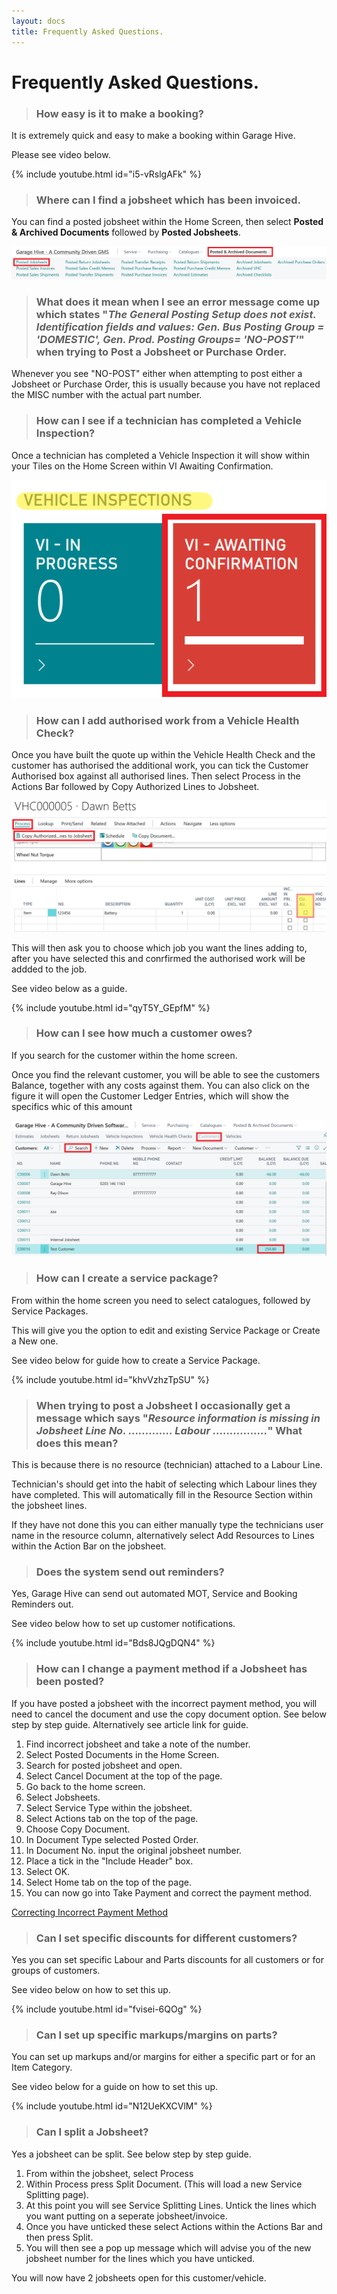 ```yaml
---
layout: docs
title: Frequently Asked Questions.
---
```


#   Frequently Asked Questions. 

>   ###    How easy is it to make a booking?

It is extremely quick and easy to make a booking within Garage Hive. 

Please see video below. 

{% include youtube.html id="i5-vRslgAFk" %}

>   ### Where can I find a jobsheet which has been invoiced.

You can find a posted jobsheet within the Home Screen, then select **Posted & Archived Documents** followed by **Posted Jobsheets**. 

![](media/garagehive-faqs1.png)

>   ### What does it mean when I see an error message come up which states "*The General Posting Setup does not exist. Identification fields and values: Gen. Bus Posting Group = 'DOMESTIC', Gen. Prod. Posting Groups= 'NO-POST'*" when trying to Post a Jobsheet or Purchase Order. 

Whenever you see "NO-POST" either when attempting to post either a Jobsheet or Purchase Order, this is usually because you have not replaced the MISC number with the actual part number. 

>   ### How can I see if a technician has completed a Vehicle Inspection?

Once a technician has completed a Vehicle Inspection it will show within your Tiles on the Home Screen within VI Awaiting Confirmation. 

![](media/garagehive-faqs2.png)

>   ### How can I add authorised work from a Vehicle Health Check? 

Once you have built the quote up within the Vehicle Health Check and the customer has authorised the additional work, you can tick the Customer Authorised box against all authorised lines. Then select Process in the Actions Bar followed by Copy Authorized Lines to Jobsheet. 

![](media/garagehive-faqs3.png)

This will then ask you to choose which job you want the lines adding to, after you have selected this and conrfirmed the authorised work will be addded to the job. 

See video below as a guide.

{% include youtube.html id="qyT5Y_GEpfM" %}

>   ### How can I see how much a customer owes?

If you search for the customer within the home screen. 

Once you find the relevant customer, you will be able to see the customers Balance, together with any costs against them. You can also click on the figure it will open the Customer Ledger Entries, which will show the specifics whic  of this amount 

![](media/garagehive-faqs4.png)


>   ### How can I create a service package? 

From within the home screen you need to select catalogues, followed by Service Packages. 

This will give you the option to edit and existing Service Package or Create a New one. 

See video below for guide how to create a Service Package. 

{% include youtube.html id="khvVzhzTpSU" %}

>   ### When trying to post a Jobsheet I occasionally get a message which says "*Resource information is missing in Jobsheet Line No. ............. Labour ................*" What does this mean?

This is because there is no resource (technician) attached to a Labour Line. 

Technician's should get into the habit of selecting which Labour lines they have completed. This will automatically fill in the Resource Section within the jobsheet lines. 

If they have not done this you can either manually type the technicians user name in the resource column, alternatively select Add Resources to Lines within the Action Bar on the jobsheet. 

>   ### Does the system send out reminders?

Yes, Garage Hive can send out automated MOT, Service and Booking Reminders out. 

See video below how to set up customer notifications. 

{% include youtube.html id="Bds8JQgDQN4" %}

>   ### How can I change a payment method if a Jobsheet has been posted?

If you have posted a jobsheet with the incorrect payment method, you will need to cancel the document and use the copy document option. See below step by step guide. Alternatively see article link for guide. 

1. Find incorrect jobsheet and take a note of the number. 
2.  Select Posted Documents in the Home Screen. 
3.  Search for posted jobsheet and open. 
4.  Select Cancel Document at the top of the page. 
5.  Go back to the home screen. 
6.  Select Jobsheets. 
7.  Select Service Type within the jobsheet. 
8.  Select Actions tab on the top of the page. 
9.  Choose Copy Document. 
10.  In Document Type selected Posted Order. 
11. In Document No. input the original jobsheet number. 
12. Place a tick in the "Include Header" box. 
13. Select OK. 
14. Select Home tab on the top of the page.
15. You can now go into Take Payment and correct the payment method. 

[Correcting Incorrect Payment Method](https://docs.garagehive.co.uk/docs/garagehive-jobsheet-incorrectpayment.html "Correcting Incorrect Payment Method")

>   ### Can I set specific discounts for different customers? 

Yes you can set specific Labour and Parts discounts for all customers or for groups of customers. 

See video below on how to set this up. 

{% include youtube.html id="fvisei-6QOg" %}

>   ### Can I set up specific markups/margins on parts? 

You can set up markups and/or margins for either a specific part or for an Item Category. 

See video below for a guide on how to set this up. 

{% include youtube.html id="N12UeKXCVlM" %}

>   ### Can I split a Jobsheet? 

Yes a jobsheet can be split. See below step by step guide. 

1.  From within the jobsheet, select Process 
2.  Within Process press Split Document. (This will load a new Service Splitting page). 
3.  At this point you will see Service Splitting Lines. Untick the lines which you want putting on a seperate jobsheet/invoice.
4.  Once you have unticked these select Actions within the Actions Bar and then press Split. 
5.  You will then see a pop up message which will advise you of the new jobsheet number for the lines which you have unticked. 

You will now have 2 jobsheets open for this customer/vehicle. 


